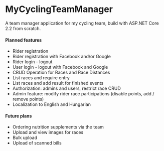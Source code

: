 # MyCyclingTeamManager
A team manager application for my cycling team, build with ASP.NET Core 2.2 from scratch.

#### Planned features
* Rider registration
* Rider registration with Facebook and/or Google
* Rider login - logout
* User login - logout with Facebook and Google
* CRUD Operation for Races and Race Distances
* List races and require entry
* List races and add result for finished events
* Authorization: admins and users, restrict race CRUD
* Admin feature: modify rider race participations (disable points, add / remove points)
* Localization to English and Hungarian

#### Future plans
* Ordering nutrition supplements via the team
* Upload and view images for races
* Bulk upload
* Upload of scanned bills 
